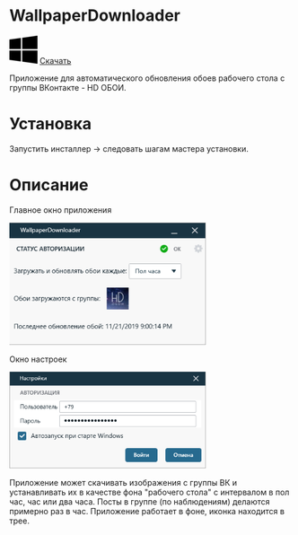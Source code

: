 # WallpaperDownloader

[![Download](https://github.com/CauMoH/WallpaperDownloader/blob/master/WallpaperDownloader/Views/Images/windows-logo.png)](https://github.com/CauMoH/WallpaperDownloader/raw/master/WallpaperDownloader/Setup/Output/WallpaperDownloader_v_1.0.0.0_setup.exe)  [Скачать](https://github.com/CauMoH/WallpaperDownloader/raw/master/WallpaperDownloader/Setup/Output/WallpaperDownloader_v_1.0.0.0_setup.exe)

Приложение для автоматического обновления обоев рабочего стола с группы ВКонтакте - HD ОБОИ.


# Установка
Запустить инсталлер -> следовать шагам мастера установки.

# Описание

<p align="center">
  <p>Главное окно приложения</p>
  <img src="https://github.com/CauMoH/WallpaperDownloader/blob/master/WallpaperDownloader/Screens/Main.png" width="350" title="hover text">
</p>

<p align="center">
  <p>Окно настроек</p>
  <img src="https://github.com/CauMoH/WallpaperDownloader/blob/master/WallpaperDownloader/Screens/Settings.png" width="350" title="hover text">
</p>

Приложение может скачивать изображения с группы ВК и устанавливать их в качестве фона "рабочего стола" с интервалом в пол час, час или два часа.
Посты в группе (по наблюдениям) делаются примерно раз в час.
Приложение работает в фоне, иконка находится в трее.
